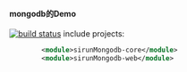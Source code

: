 #### mongodb的Demo
 

[![build status](https://code.sirun.net/zotye/electrocarmonitor/badges/master/build.svg)](https://code.sirun.net/zotye/electrocarmonitor/commits/master)
include projects:
``` xml
        <module>sirunMongodb-core</module>
        <module>sirunMongodb-web</module>

``` 